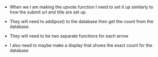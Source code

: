  - When we I am making the upvote function I need to set it up similarly to how the submit url and title are set up.

 - They will need to add(post) to the database then get the count from the database.

 - They will need to be two separate functions for each arrow

 - I also need to maybe make a display that shows the exact count for the database
